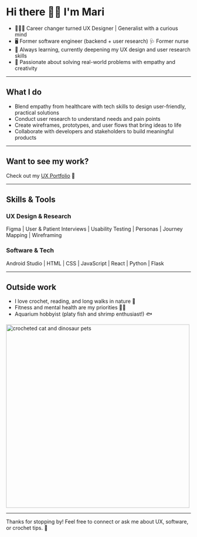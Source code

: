 # Hi there 👋🏼 I'm Mari

- 👩🏻‍💻 Career changer turned UX Designer | Generalist with a curious mind  
- 🖥️ Former software engineer (backend + user research) 🩺 Former nurse
- 🌱 Always learning, currently deepening my UX design and user research skills 
- 🎯 Passionate about solving real-world problems with empathy and creativity  
  
---

## What I do
- Blend empathy from healthcare with tech skills to design user-friendly, practical solutions  
- Conduct user research to understand needs and pain points  
- Create wireframes, prototypes, and user flows that bring ideas to life  
- Collaborate with developers and stakeholders to build meaningful products  

---

## Want to see my work?
Check out my [UX Portfolio](https://mari-ux.crd.co/) 🎨

---

## Skills & Tools

### UX Design & Research  
Figma | User & Patient Interviews | Usability Testing | Personas | Journey Mapping | Wireframing
### Software & Tech 
Android Studio | HTML | CSS | JavaScript | React | Python | Flask

---

## Outside work
- I love crochet, reading, and long walks in nature 🌿  
- Fitness and mental health are my priorities 🧘‍♀️  
- Aquarium hobbyist (platy fish and shrimp enthusiast!) 🐟

<img width="500" height="500" alt="crocheted cat and dinosaur pets" src="https://github.com/user-attachments/assets/1084f157-b5bc-45df-88a9-ce62fe5d4dea" />

---

Thanks for stopping by! Feel free to connect or ask me about UX, software, or crochet tips. 🙂
